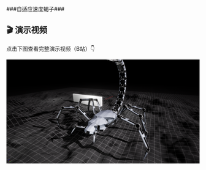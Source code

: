 ###自适应速度蝎子###
## 🎬 演示视频
点击下图查看完整演示视频（B站）👇  

[![Demo](HighresScreenshot00000.png)](https://www.bilibili.com/video/BV1sthHzaEXM)
